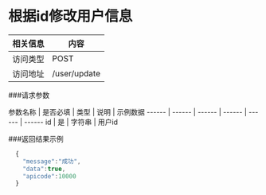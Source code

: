 
# 根据id修改用户信息
 相关信息 | 内容
 ------ | ------
 访问类型 | POST
 访问地址 | /user/update

###请求参数

 参数名称 | 是否必填 | 类型 | 说明 | 示例数据
 ------ | ------ | ------ | ------ | ------ | ------
 id | 是 | 字符串 | 用户id

###返回结果示例

```javascript
  {
  	"message":"成功",
  	"data":true,
  	"apicode":10000
  }



```
